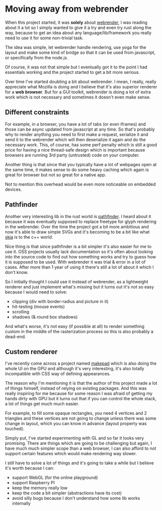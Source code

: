 # Moving away from webrender

When this project started, it was **solely** about [webrender](https://github.com/servo/webrender),
I was reading about it a lot so I simply wanted to give it a try
and even try rust along the way, because to get an idea about any language/lib/framework you really need to use it for some non-trivial task.

The idea was simple, let webrender handle rendering, use yoga for the layout and make some kind of bridge so that it can be used from javascript, or specifically from the node.js.

Of course, it was not that simple but I eventually got it to the point I had essentials working and the project started to get a bit more serious.

Over time I've started doubting a bit about webrender. I mean, I really, really appreciate what Mozilla is doing and I believe that it's also superior renderer for a **web browser**. But for a GUI toolkit, webrender is doing a lot of extra work which is not necessary and sometimes it doesn't even make sense.

## Different constraints
For example, in a browser, you have a lot of tabs (or even iframes) and those can be async updated from javascript at any time. So that's probably why to render anything you need to first make a request, serialize it and send it to the webrender which will then deserialize it again and do the necessary work. This, of course, has some perf penalty which is still a good price for having a nice thread-safe design which is important because browsers are running 3rd party (untrusted) code on your computer.

Another thing is that since that you typically have a lot of webpages open at the same time, it makes sense to do some heavy caching which again is great for browser but not so great for a native app.

Not to mention this overhead would be even more noticeable on embedded devices.

## Pathfinder
Another very interesting lib in the rust world is [pathfinder](https://github.com/servo/pathfinder). I heard about it because it was eventually supposed to replace freetype for glyph rendering in the webrender. Over the time the project got a bit more ambitious and now it's able to draw simple SVGs and it's becoming to be a bit like what [skia](https://github.com/google/skia) is to the c++ world.

Nice thing is that since pathfinder is a bit simpler it's also easier for me to use it. OSS projects usually lack documentation so it's often about looking into the source code to find out how something works and try to guess how it is supposed to be used. With webrender it was trial & error in a lot of cases. After more than 1 year of using it there's still a lot of about it which I don't know.

So I initially thought I could use it instead of webrender, as a lightweight renderer and just implement what's missing but it turns out it's not so easy because I would need to solve:

- clipping (div with border-radius and picture in it)
- hit-testing (mouse events)
- scrolling
- shadows (& round box shadows)

And what's worse, it's not easy (if possible at all) to render something custom in the middle of the rasterization process so this is also probably a dead-end.

## Custom renderer
I've recently come across a project named [makepad](https://github.com/makepad/makepad) which is also doing the whole UI on the GPU and although it's very interesting, it's also totally incompatible with CSS way of defining appearances.

The reason why I'm mentioning it is that the author of this project made a lot of things himself, instead of relying on existing packages. And this was really inspiring for me because for some reason I was afraid of getting my hands dirty with GPU but it turns out that if you can control the whole stack, a lot of things get much much easier.

For example, to fill some opaque rectangles, you need 4 vertices and 2 triangles and these vertices are not going to change unless there was some change in layout, which you can know in advance (layout property was touched).

Simply put, I've started experimenting with GL and so far it looks very promising. There are things which are going to be challenging but again, I have much much simpler scope than a web browser, I can also afford to not support certain features which would make rendering way slower.

I still have to solve a lot of things and it's going to take a while but I believe it's worth because I can:

- support WebGL (for the online playground)
- support Raspberry PI
- keep the memory really low
- keep the code a bit simpler (abstractions have its cost)
- avoid silly bugs because I don't understand how some lib works internally
